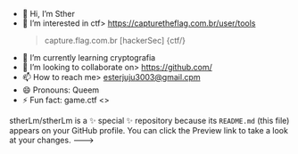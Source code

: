 - 👋 Hi, I’m Sther
- 👀 I’m interested in ctf>
  https://capturetheflag.com.br/user/tools
  >capture.flag.com.br
  >[hackerSec]
  >{ctf/}
- 🌱 I’m currently learning cryptografia
- 💞️ I’m looking to collaborate on> https://github.com/
- 📫 How to reach me> esterjuju3003@gmail.cpm
- 😄 Pronouns: Queem
- ⚡ Fun fact: game.ctf
  <>

<!---
--->
stherLm/stherLm is a ✨ special ✨ repository because its `README.md` (this file) appears on your GitHub profile.
You can click the Preview link to take a look at your changes.
--->
